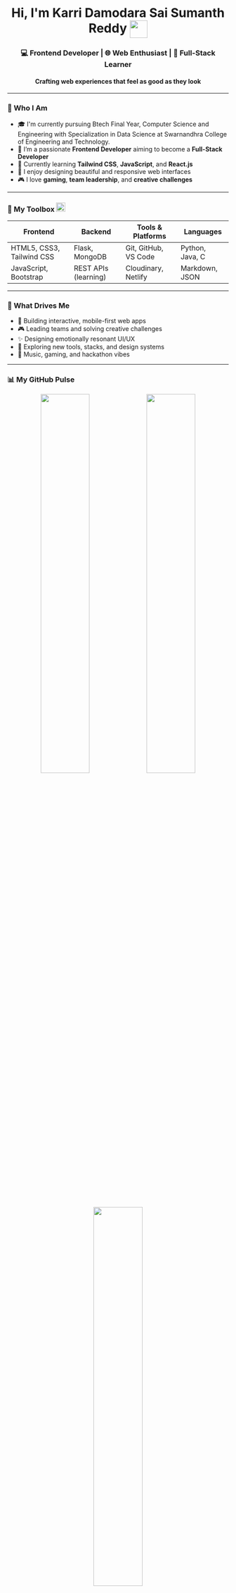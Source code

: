 <!-- Hero Section -->
<h1 align="center"> Hi, I'm Karri Damodara Sai Sumanth Reddy <img src="https://emojis.slackmojis.com/emojis/images/1531849430/4246/blob-sunglasses.gif" width="40px" style="vertical-align: middle;"> </h1> 
<h3 align="center">💻 Frontend Developer | 🌐 Web Enthusiast | 🚀 Full-Stack Learner </h3>
<h4 align="center">Crafting web experiences that feel as good as they look</h4>


---

<!-- About Section -->
### 🧠 Who I Am 
- 🎓 I'm currently pursuing Btech Final Year, Computer Science and Engineering with Specialization in Data Science at Swarnandhra College of Engineering and Technology.
- 🎯 I’m a passionate **Frontend Developer** aiming to become a **Full-Stack Developer**
- 🌱 Currently learning **Tailwind CSS**, **JavaScript**, and **React.js**
- 💬 I enjoy designing beautiful and responsive web interfaces
- 🎮 I love **gaming**, **team leadership**, and **creative challenges**

---

<!-- Tech Stack Section -->
### 🧰 My Toolbox <img src="https://upload.wikimedia.org/wikipedia/commons/c/c7/Loading_2.gif" width="21px">

| **Frontend**              | **Backend**         | **Tools & Platforms**     | **Languages**     |
|---------------------------|---------------------|----------------------------|--------------------|
| HTML5, CSS3, Tailwind CSS | Flask, MongoDB      | Git, GitHub, VS Code       | Python, Java, C    |
| JavaScript, Bootstrap     | REST APIs (learning) | Cloudinary, Netlify        | Markdown, JSON     |

---

<!-- Interests Section -->
### 🎯 What Drives Me

- 🧩 Building interactive, mobile-first web apps  
- 🎮 Leading teams and solving creative challenges  
- ✨ Designing emotionally resonant UI/UX  
- 📖 Exploring new tools, stacks, and design systems  
- 🎵 Music, gaming, and hackathon vibes  

---

<!-- GitHub Stats Section -->
### 📊 My GitHub Pulse

<p align="center">
  <img width="47%" src="https://github-readme-stats.vercel.app/api?username=sumanthreddy217&show_icons=true&theme=radical" />
  <img width="47%" src="https://github-readme-streak-stats.herokuapp.com/?user=sumanthreddy217&theme=radical" />
</p>

<p align="center">
  <img width="47%" src="https://github-readme-stats.vercel.app/api/top-langs/?username=sumanthreddy217&layout=compact&theme=radical" />
</p>

---

<!-- Contact Section -->
### 🤝 Let’s Connect

<p align="center">
  <a href="mailto:karri.sumanthreddy.21@gmail.com">
    <img src="https://img.shields.io/badge/Email-D14836?style=for-the-badge&logo=gmail&logoColor=white" />
  </a>
  <a href="https://www.linkedin.com/in/k-sumanth-reddy">
    <img src="https://img.shields.io/badge/LinkedIn-0077B5?style=for-the-badge&logo=linkedin&logoColor=white" />
  </a>
  <a href="https://github.com/sumanthreddy217">
    <img src="https://img.shields.io/badge/GitHub-000000?style=for-the-badge&logo=github&logoColor=white" />
  </a>
  <a href="https://your-portfolio-link.com">
    <img src="https://img.shields.io/badge/Portfolio-24292F?style=for-the-badge&logo=firefox&logoColor=white" />
  </a>
</p>

---

<!-- Signature Section -->
### ✨ Signature Style

> “Design is how it works. Emotion is how it feels.”  
> “Every pixel tells a story — I make sure it’s a good one.”

